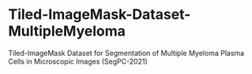 # Tiled-ImageMask-Dataset-MultipleMyeloma
Tiled-ImageMask Dataset for Segmentation of Multiple Myeloma Plasma Cells in Microscopic Images (SegPC-2021) 
